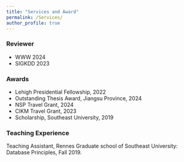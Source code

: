 ```yaml
---
title: "Services and Award"
permalink: /Services/
author_profile: true
---
```

### Reviewer

* WWW 2024
* SIGKDD 2023

### Awards


* Lehigh Presidential Fellowship, 2022
* Outstanding Thesis Award, Jiangsu Province, 2024
* NSP Travel Grant, 2024 
* CIKM Travel Grant, 2023
* Scholarship, Southeast University, 2019


### Teaching Experience	
Teaching Assistant, Rennes Graduate school of Southeast University: Database Principles, Fall 2019. 

